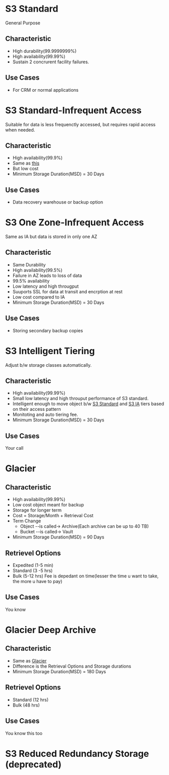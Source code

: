 # S3 Standard
General Purpose
## Characteristic
- High durability(99.9999999%)
- High availability(99.99%)
- Sustain 2 concrurent facility failures.
## Use Cases
- For CRM or normal applications

# S3 Standard-Infrequent Access
Suitable for data is less frequenctly accessed, but requires rapid access when needed.
## Characteristic
- High availability(99.9%)
- Same as [this](#S3-Standard)
- But low cost
- Minimum Storage Duration(MSD) = 30 Days
## Use Cases
- Data recovery warehouse or backup option

# S3 One Zone-Infrequent Access
Same as IA but data is stored in only one AZ
## Characteristic
- Same Durability
- High availability(99.5%)
- Failure in AZ leads to loss of data
- 99.5% availability
- Low latency and high througput
- Suuports SSL for data at transit and encrption at rest
- Low cost compared to IA
- Minimum Storage Duration(MSD) = 30 Days
## Use Cases
- Storing secondary backup copies

# S3 Intelligent Tiering
Adjust b/w storage classes automatically.
## Characteristic
- High availability(99.99%)
- Small low latency and high throuput performance of S3 standard.
- Intelligent enough to move object b/w [S3 Standard](#S3-Standard) and [S3 IA](#S3-Standard-Infrequent-Access) tiers based on their access pattern
- Monitoting and auto tiering fee.
- Minimum Storage Duration(MSD) = 30 Days
## Use Cases
Your call

# Glacier
## Characteristic
- High availability(99.99%)
- Low cost object meant for backup
- Storage for longer term
- Cost = Storage/Month + Retrieval Cost
- Term Change
    - Object --is called-> Archive(Each archive can be up to 40 TB)
    - Bucket --is called-> Vault
- Minimum Storage Duration(MSD) = 90 Days
## Retrievel Options
- Expedited (1-5 min) 
- Standard (3 -5 hrs)
- Bulk (5-12 hrs)
Fee is depedant on time(lesser the time u want to take, the more u have to pay)
## Use Cases
You know

# Glacier Deep Archive
## Characteristic
- Same as [Glacier](#-Glacier)
- Difference is the Retrieval Options and Storage durations
- Minimum Storage Duration(MSD) = 180 Days
## Retrievel Options
- Standard (12 hrs)
- Bulk (48 hrs)
## Use Cases
You know this too

# S3 Reduced Redundancy Storage (deprecated)